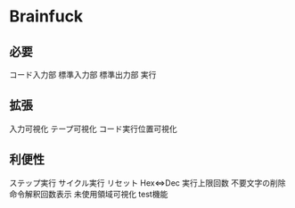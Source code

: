 # Brainfuck
## 必要
コード入力部
標準入力部
標準出力部
実行
## 拡張
入力可視化
テープ可視化
コード実行位置可視化
## 利便性
ステップ実行
サイクル実行
リセット
Hex⇔Dec
実行上限回数
不要文字の削除
命令解釈回数表示
未使用領域可視化
test機能